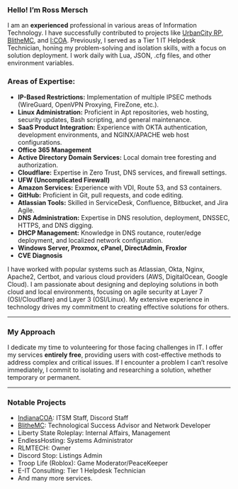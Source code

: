 ### Hello! I’m Ross Mersch

I am an **experienced** professional in various areas of Information Technology. I have successfully contributed to projects like [UrbanCity RP](https://ucrp.online), [BlitheMC](https://blithemc.co), and [I:COA](https://indianacoa.com/team). Previously, I served as a Tier 1 IT Helpdesk Technician, honing my problem-solving and isolation skills, with a focus on solution deployment. I work daily with Lua, JSON, .cfg files, and other environment variables.

### Areas of Expertise:

- **IP-Based Restrictions:** Implementation of multiple IPSEC methods (WireGuard, OpenVPN Proxying, FireZone, etc.).
- **Linux Administration:** Proficient in Apt repositories, web hosting, security updates, Bash scripting, and general maintenance.
- **SaaS Product Integration:** Experience with OKTA authentication, development environments, and NGINX/APACHE web host configurations.
- **Office 365 Management**
- **Active Directory Domain Services:** Local domain tree foresting and authorization.
- **Cloudflare:** Expertise in Zero Trust, DNS services, and firewall settings.
- **UFW (Uncomplicated Firewall)**
- **Amazon Services:** Experience with VDI, Route 53, and S3 containers.
- **GitHub:** Proficient in Git, pull requests, and code editing.
- **Atlassian Tools:** Skilled in ServiceDesk, Confluence, Bitbucket, and Jira Agile.
- **DNS Administration:** Expertise in DNS resolution, deployment, DNSSEC, HTTPS, and DNS digging.
- **DHCP Management:** Knowledge in DNS routance, router/edge deployment, and localized network configuration.
- **Windows Server, Proxmox, cPanel, DirectAdmin, Froxlor**
- **CVE Diagnosis**

I have worked with popular systems such as Atlassian, Okta, Nginx, Apache2, Certbot, and various cloud providers (AWS, DigitalOcean, Google Cloud). I am passionate about designing and deploying solutions in both cloud and local environments, focusing on agile security at Layer 7 (OSI/Cloudflare) and Layer 3 (OSI/Linux). My extensive experience in technology drives my commitment to creating effective solutions for others.

---

### My Approach

I dedicate my time to volunteering for those facing challenges in IT. I offer my services **entirely free**, providing users with cost-effective methods to address complex and critical issues. If I encounter a problem I can’t resolve immediately, I commit to isolating and researching a solution, whether temporary or permanent.

---

### Notable Projects

- [IndianaCOA](https://indianacoa.com): ITSM Staff, Discord Staff
- [BlitheMC](https://blithemc.co): Technological Success Advisor and Network Developer
- Liberty State Roleplay: Internal Affairs, Management
- EndlessHosting: Systems Administrator
- RLMTECH: Owner
- Discord Stop: Listings Admin
- Troop Life (Roblox): Game Moderator/PeaceKeeper
- E-IT Consulting: Tier 1 Helpdesk Technician
- And many more services.
